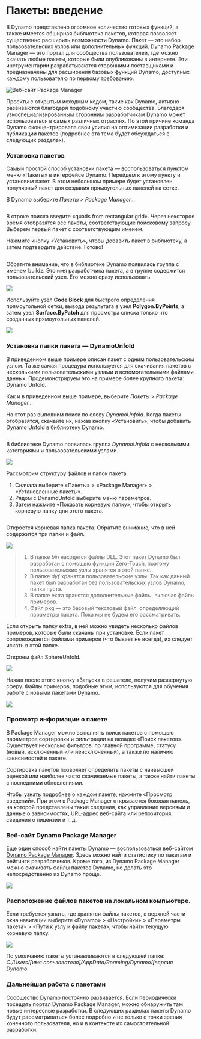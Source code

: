 # Пакеты: введение

В Dynamo представлено огромное количество готовых функций, а также имеется обширная библиотека пакетов, которая позволяет существенно расширить возможности Dynamo. Пакет — это набор пользовательских узлов или дополнительных функций. Dynamo Package Manager — это портал для сообщества пользователей, где можно скачать любые пакеты, которые были опубликованы в интернете. Эти инструментарии разрабатываются сторонними поставщиками и предназначены для расширения базовых функций Dynamo, доступных каждому пользователю по первому требованию.

![Веб-сайт Package Manager](../images/6-2/1/dpm.jpg)

Проекты с открытым исходным кодом, такие как Dynamo, активно развиваются благодаря подобному участию сообщества. Благодаря узкоспециализированным сторонним разработчикам Dynamo может использоваться в самых различных отраслях. По этой причине команда Dynamo сконцентрировала свои усилия на оптимизации разработки и публикации пакетов (подробнее эта тема будет обсуждаться в следующих разделах).

### Установка пакетов

Самый простой способ установки пакета — воспользоваться пунктом меню «Пакеты» в интерфейсе Dynamo. Перейдем к этому пункту и установим пакет. В этом небольшом примере будет установлен популярный пакет для создания прямоугольных панелей на сетке.

В Dynamo выберите _Пакеты > Package Manager..._

<figure><img src="../../.gitbook/assets/package-manager-menu.png" alt=""><figcaption></figcaption></figure>

В строке поиска введите «quads from rectangular grid». Через некоторое время отобразятся все пакеты, соответствующие поисковому запросу. Выберем первый пакет с соответствующим именем.

Нажмите кнопку «Установить», чтобы добавить пакет в библиотеку, а затем подтвердите действие. Готово!

<figure><img src="../../.gitbook/assets/quads-from-rectangular-grid.png" alt=""><figcaption></figcaption></figure>

Обратите внимание, что в библиотеке Dynamo появилась группа с именем buildz. Это имя разработчика пакета, а в группе содержится пользовательский узел. Его можно сразу использовать.

![](../images/6-2/1/packageintroduction-installingapackage03.jpg)

Используйте узел **Code Block** для быстрого определения прямоугольной сетки, вывода результата в узел **Polygon.ByPoints**, а затем узел **Surface.ByPatch** для просмотра списка только что созданных прямоугольных панелей.

![](../images/6-2/1/packageintroduction-installingapackage04.jpg)

### Установка папки пакета — DynamoUnfold

В приведенном выше примере описан пакет с одним пользовательским узлом. Та же самая процедура используется для скачивания пакетов с несколькими пользовательскими узлами и вспомогательными файлами данных. Продемонстрируем это на примере более крупного пакета: Dynamo Unfold.

Как и в приведенном выше примере, выберите _Пакеты > Package Manager..._

На этот раз выполним поиск по слову _DynamoUnfold_. Когда пакеты отобразятся, скачайте их, нажав кнопку «Установить», чтобы добавить Dynamo Unfold в библиотеку Dynamo.

<figure><img src="../../.gitbook/assets/unfold.png" alt=""><figcaption></figcaption></figure>

В библиотеке Dynamo появилась группа _DynamoUnfold_ с несколькими категориями и пользовательскими узлами.

![](../images/6-2/1/packageintroduction-installingpackagefolder02.jpg)

Рассмотрим структуру файлов и папок пакета. 

1. Сначала выберите «Пакеты» > «Package Manager» > «Установленные пакеты».
2. Рядом с DynamoUnfold выберите меню параметров<img src="../images/6-2/1/packageintroduction-verticaldotsmenu.jpg" alt="" data-size="line">.
3. Затем нажмите «Показать корневую папку», чтобы открыть корневую папку для этого пакета.

<figure><img src="../../.gitbook/assets/view-root-directory.png" alt=""><figcaption></figcaption></figure>

Откроется корневая папка пакета. Обратите внимание, что в ней содержится три папки и файл.

![](../images/6-2/1/packageintroduction-installingpackagefolder05.jpg)

> 1. В папке _bin_ находятся файлы DLL. Этот пакет Dynamo был разработан с помощью функции Zero-Touch, поэтому пользовательские узлы хранятся в этой папке.
> 2. В папке _dyf_ хранятся пользовательские узлы. Так как данный пакет был разработан без пользовательских узлов Dynamo, папка пуста.
> 3. В папке extra хранятся дополнительные файлы, включая файлы примеров.
> 4. Файл pkg — это базовый текстовый файл, определяющий параметры пакета. Пока мы не будем его рассматривать.

Если открыть папку extra, в ней можно увидеть несколько файлов примеров, которые были скачаны при установке. Если пакет сопровождается файлами примеров (что бывает не всегда), их следует искать в этой папке.

Откроем файл SphereUnfold.

![](../images/6-2/1/rd2.jpg)

Нажав после этого кнопку «Запуск» в решателе, получим развернутую сферу. Файлы примеров, подобные этим, используются для обучения работе с новыми пакетами Dynamo.

![](<../images/6-2/1/packageintroduction-installingpackagefolder07 (1) (2).jpg>)

### Просмотр информации о пакете

В Package Manager можно выполнять поиск пакетов с помощью параметров сортировки и фильтрации на вкладке «Поиск пакетов». Существует несколько фильтров: по главной программе, статусу (новый, исключенный или неисключенный), а также по наличию зависимостей в пакете.

Сортировка пакетов позволяет определить пакеты с наивысшей оценкой или наиболее часто скачиваемые пакеты, а также найти пакеты с последними обновлениями. 

Чтобы узнать подробнее о каждом пакете, нажмите «Просмотр сведений». При этом в Package Manager открывается боковая панель, на которой представлены такие сведения, как управление версиями и данные о зависимостях, URL-адрес веб-сайта или репозитория, сведения о лицензии и т. д.

### Веб-сайт Dynamo Package Manager

Еще один способ найти пакеты Dynamo — воспользоваться веб-сайтом [Dynamo Package Manager](http://dynamopackages.com). Здесь можно найти статистику по пакетам и рейтинги разработчиков. Кроме того, из Dynamo Package Manager можно скачивать файлы пакетов Dynamo, но делать это непосредственно из Dynamo проще.

![](../images/6-2/1/dpm2.jpg)

### Расположение файлов пакетов на локальном компьютере.

Если требуется узнать, где хранятся файлы пакетов, в верхней части окна навигации выберите «Dynamo» > «Настройки» > «Параметры пакета» > «Пути к узлу и файлу пакета», чтобы найти текущую корневую папку.

![](../images/6-2/1/packageintroduction-installingpackagefolder08.jpg)

По умолчанию пакеты устанавливаются в следующей папке: _C:/Users/[имя пользователя]/AppData/Roaming/Dynamo/[версия Dynamo_.

### Дальнейшая работа с пакетами

Сообщество Dynamo постоянно развивается. Если периодически посещать портал Dynamo Package Manager, можно обнаружить там новые интересные разработки. В следующих разделах пакеты Dynamo будут рассматриваться более подробно и не только с точки зрения конечного пользователя, но и в контексте их самостоятельной разработки.
